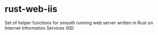 # rust-web-iis
Set of helper functions for smooth running web server written in Rust on Internet Information Services (IIS) 
